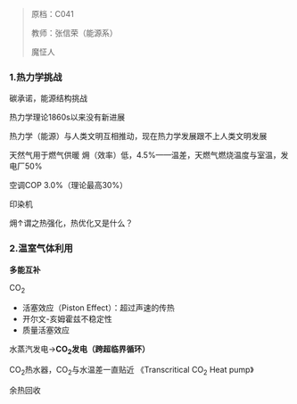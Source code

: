 > 原档：C041
>
> 教师：张信荣（能源系）
>
> 魔怔人

### 1.热力学挑战

碳承诺，能源结构挑战

热力学理论1860s以来没有新进展

热力学（能源）与人类文明互相推动，现在热力学发展跟不上人类文明发展

天然气用于燃气供暖 㶲（效率）低，4.5%——温差，天燃气燃烧温度与室温，发电厂50%

空调COP 3.0%（理论最高30%）

印染机

㶲↑谓之热强化，热优化又是什么？

### 2.温室气体利用

**多能互补**

CO<sub>2</sub>

- 活塞效应（Piston Effect）：超过声速的传热
- 开尔文-亥姆霍兹不稳定性
- 质量活塞效应

水蒸汽发电→**CO<sub>2</sub>发电（跨超临界循环）**

CO<sub>2</sub>热水器，CO<sub>2</sub>与水温差一直贴近 《Transcritical CO<sub>2</sub> Heat pump》

余热回收